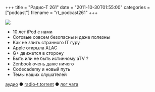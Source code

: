 +++
title = "Радио-Т 261"
date = "2011-10-30T01:55:00"
categories = ["podcast"]
filename = "rt_podcast261"
+++

![](https://radio-t.com/images/radio-t/rt261.jpg)


- 10 лет iPod с нами
- Сотовые совсем безопасны и даже полезны
- Как не злить странного IT гуру
- Apple открыла ALAC
- G+ движется в сторону
- Быть или не быть истинному aTV ?
- Zenbook очень даже ничего
- Codecademy и новый путь
- Темы наших слушателей

[аудио](http://archive.rucast.net/radio-t/media/rt_podcast261.mp3) ● [radio-t.torrent](http://www.radio-t.com/torrents/rt_podcast261.mp3.torrent) ● [лог чата](http://chat.radio-t.com/logs/radio-t-261.html)<audio src="http://archive.rucast.net/radio-t/media/rt_podcast261.mp3" preload="none"></audio>